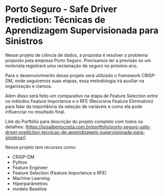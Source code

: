 # Porto Seguro - Safe Driver Prediction: Técnicas de Aprendizagem Supervisionada para Sinistros

Nesse projeto de ciência de dados, a proposta é resolver o problema proposto pela empresa Porto Seguro. Precisamos ter a previsão se um motorista registrará uma reclamação de seguro no próximo ano.

Para o desenvolvimento desse projeto será utilizado o framework CRISP-DM, onde seguiremos suas etapas, essa metodologia irá auxiliar na organização e clareza.

Além disso será feito um comparativo na etapa de Feature Selection entre os métodos Feature Importance e o RFE (Recursive Feature Elimination) para falar da importância da seleção de variáveis e como ela pode influenciar no resultado final.

Link do Porftólio para descrição do projeto completo com todos os detalhes: [https://luisalbertocosta.com.br/portfolio/porto-seguro-safe-driver-prediction-tecnicas-de-aprendizagem-supervisionada-para-sinistros/]

Nesse projeto tem recursos como:

- CRISP-DM
- Python
- Feature Engineer
- Feature Selection (Feature Importance e RFE)
- Machine Learning
- Hiperparâmetros
- modelo Baseline